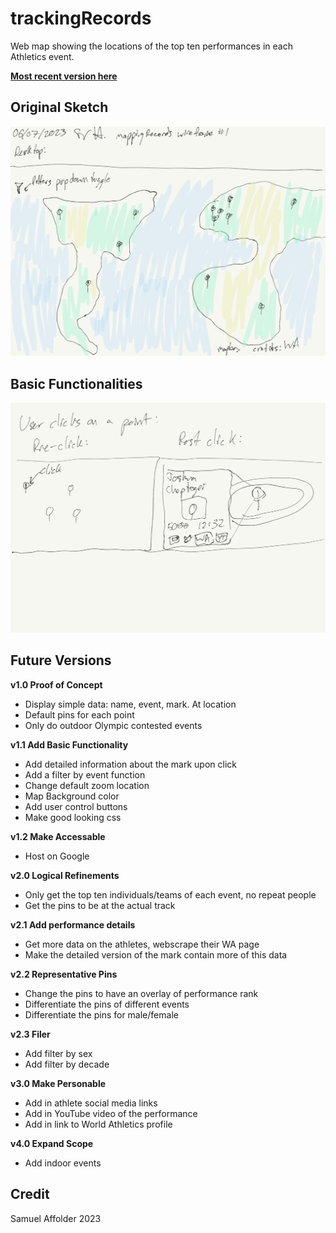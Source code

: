 # trackingRecords
Web map showing the locations of the top ten performances in each Athletics event.

[**Most recent version here**](https://saffolder.github.io/trackingRecords/)

## Original Sketch
![Original Mock up](media/mock1.png)

## Basic Functionalities
![Basic Function](media/mock1Click.png)

## Future Versions
**v1.0 Proof of Concept**
- Display simple data: name, event, mark. At location
- Default pins for each point
- Only do outdoor Olympic contested events

**v1.1 Add Basic Functionality**
- Add detailed information about the mark upon click
- Add a filter by event function
- Change default zoom location
- Map Background color
- Add user control buttons
- Make good looking css

**v1.2 Make Accessable**
- Host on Google

**v2.0 Logical Refinements**
- Only get the top ten individuals/teams of each event, no repeat people
- Get the pins to be at the actual track

**v2.1 Add performance details**
- Get more data on the athletes, webscrape their WA page
- Make the detailed version of the mark contain more of this data

**v2.2 Representative Pins**
- Change the pins to have an overlay of performance rank
- Differentiate the pins of different events
- Differentiate the pins for male/female

**v2.3 Filer**
- Add filter by sex
- Add filter by decade

**v3.0 Make Personable**
- Add in athlete social media links
- Add in YouTube video of the performance
- Add in link to World Athletics profile

**v4.0 Expand Scope**
- Add indoor events

## Credit
Samuel Affolder 2023